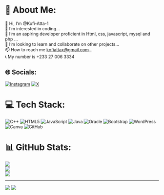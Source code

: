 # 💫 About Me:
👋 Hi, I’m @Kofi-Atta-1<br>👀 I’m interested in coding...<br>🌱 I’m an aspiring developer proficient in Html, css, javascript, mysql and php ...<br>💞️ I’m looking to learn and collaborate on other projects...<br>📫 How to reach me kofiattax@gmail.com...<br>📞 My number is +233 27 006 3334


## 🌐 Socials:
[![Instagram](https://img.shields.io/badge/Instagram-%23E4405F.svg?logo=Instagram&logoColor=white)](https://instagram.com/_itz.selorm) [![X](https://img.shields.io/badge/X-black.svg?logo=X&logoColor=white)](https://x.com/Kofi_Atta_dev) 

# 💻 Tech Stack:
![C++](https://img.shields.io/badge/c++-%2300599C.svg?style=for-the-badge&logo=c%2B%2B&logoColor=white) ![HTML5](https://img.shields.io/badge/html5-%23E34F26.svg?style=for-the-badge&logo=html5&logoColor=white) ![JavaScript](https://img.shields.io/badge/javascript-%23323330.svg?style=for-the-badge&logo=javascript&logoColor=%23F7DF1E) ![Java](https://img.shields.io/badge/java-%23ED8B00.svg?style=for-the-badge&logo=openjdk&logoColor=white) ![Oracle](https://img.shields.io/badge/Oracle-F80000?style=for-the-badge&logo=oracle&logoColor=white) ![Bootstrap](https://img.shields.io/badge/bootstrap-%238511FA.svg?style=for-the-badge&logo=bootstrap&logoColor=white) ![WordPress](https://img.shields.io/badge/WordPress-%23117AC9.svg?style=for-the-badge&logo=WordPress&logoColor=white) ![Canva](https://img.shields.io/badge/Canva-%2300C4CC.svg?style=for-the-badge&logo=Canva&logoColor=white) ![GitHub](https://img.shields.io/badge/github-%23121011.svg?style=for-the-badge&logo=github&logoColor=white)
# 📊 GitHub Stats:
![](https://github-readme-stats.vercel.app/api?username=Kofi-Atta-1&theme=dark&hide_border=false&include_all_commits=true&count_private=true)<br/>
![](https://github-readme-streak-stats.herokuapp.com/?user=Kofi-Atta-1&theme=dark&hide_border=false)<br/>
![](https://github-readme-stats.vercel.app/api/top-langs/?username=Kofi-Atta-1&theme=dark&hide_border=false&include_all_commits=true&count_private=true&layout=compact)

---
[![](https://visitcount.itsvg.in/api?id=Kofi-Atta-1&label=Profile%20Views&pretty=false)](https://visitcount.itsvg.in)
[![](https://visitcount.itsvg.in/api?id=Kofi-Atta-1&icon=0&color=0)](https://visitcount.itsvg.in)

<!-- Proudly created with GPRM ( https://gprm.itsvg.in ) -->
